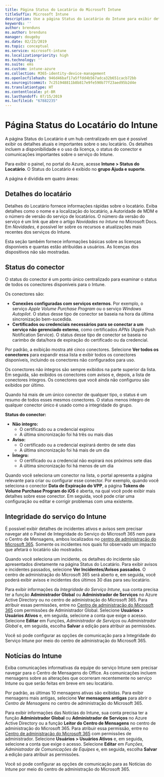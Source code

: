 ```yaml
---
title: Página Status do Locatário do Microsoft Intune
titleSuffix: Microsoft Intune
description: Use a página Status do Locatário do Intune para exibir detalhes importantes do locatário sem sair do portal do Intune
keywords: ''
author: brenduns
ms.author: brenduns
manager: dougeby
ms.date: 02/23/2019
ms.topic: conceptual
ms.service: microsoft-intune
ms.localizationpriority: high
ms.technology: ''
ms.suite: ems
ms.custom: intune-azure
ms.collection: M365-identity-device-management
ms.openlocfilehash: 946d46baf17a5ffdd4b567adca32b651cacb72bb
ms.sourcegitcommit: 7c251948811b8b817e9fe590b77f23aed95b2d4e
ms.translationtype: HT
ms.contentlocale: pt-BR
ms.lasthandoff: 07/15/2019
ms.locfileid: "67882235"
---
```

# <a name="intune-tenant-status-page"></a>Página Status do Locatário do Intune
A página Status do Locatário é um hub centralizado em que é possível exibir os detalhes atuais e importantes sobre o seu locatário. Os detalhes incluem a disponibilidade e o uso da licença, o status do conector e comunicações importantes sobre o serviço do Intune.  

Para exibir o painel, no portal do Azure, acesse **Intune > Status do Locatário**.  O Status do Locatário é exibido no **grupo Ajuda e suporte**.  

A página é dividida em quatro áreas:

## <a name="tenant-details"></a>Detalhes do locatário
Detalhes do Locatário fornece informações rápidas sobre o locatário. Exiba detalhes como o nome e a localização do locatário, a Autoridade de MDM e o número de versão do serviço de locatários. O número da versão do serviço é um link que abre o artigo *Novidades no Intune* no Microsoft Docs. Em *Novidades*, é possível ler sobre os recursos e atualizações mais recentes dos serviços do Intune.  

Esta seção também fornece informações básicas sobre as licenças disponíveis e quantas estão atribuídas a usuários. As licenças dos dispositivos não são mostradas.

## <a name="connector-status"></a>Status do conector
O status do conector é um ponto único centralizado para examinar o status de todos os conectores disponíveis para o Intune.  

Os conectores são:
- **Conexões configuradas com serviços externos**. Por exemplo, o serviço *Apple Volume Purchase Program* ou o serviço *Windows Autopilot*.  O status desse tipo de conector se baseia na hora da última sincronização bem-sucedida.
- **Certificados ou credenciais necessários para se conectar a um serviço não gerenciado externo**, como certificados *APNs* (Apple Push Notification Service). O status desse tipo de conector se baseia no carimbo de data/hora de expiração do certificado ou da credencial.  

Por padrão, a exibição mostra até cinco conectores. Selecione **Ver todos os conectores** para expandir essa lista e exibir todos os conectores disponíveis, incluindo os conectores não configurados para uso.  

Os conectores não íntegros são sempre exibidos na parte superior da lista. Em seguida, são exibidos os conectores com avisos e, depois, a lista de conectores íntegros. Os conectores que você ainda não configurou são exibidos por último.

Quando há mais de um único conector de qualquer tipo, o status é um resumo de todos esses mesmos conectores. O status menos íntegro de qualquer conector único é usado como a integridade do grupo.  

**Status do conector:**
- **Não íntegro:**
  - O certificado ou a credencial expirou
  - A última sincronização foi há três ou mais dias
- **Aviso:**
  - O certificado ou a credencial expirará dentro de sete dias
  - A última sincronização foi há mais de um dia
- **Íntegro:**
  - O certificado ou a credencial não expirará nos próximos sete dias
  - A última sincronização foi há menos de um dia  

Quando você seleciona um conector na lista, o portal apresenta a página relevante para criar ou configurar esse conector.  Por exemplo, quando você seleciona o conector **Data de Expiração do VPP**, a página **Tokens do Volume Purchase Program do iOS** é aberta, na qual você pode exibir mais detalhes sobre esse conector. Em seguida, você pode criar uma configuração ou editar e corrigir problemas com uma existente.  

## <a name="intune-service-health"></a>Integridade do serviço do Intune  
É possível exibir detalhes de incidentes ativos e avisos sem precisar navegar até o Painel de Integridade do Serviço do Microsoft 365 nem para o Centro de Mensagens, ambos localizados no [centro de administração do Microsoft 365](https://admin.microsoft.com). Somente os incidentes nos quais foi observado um impacto que afetará o locatário são mostrados.  

Quando você seleciona um incidente, os detalhes do incidente são apresentados diretamente na página Status do Locatário. Para exibir avisos e incidentes passados, selecione **Ver Incidentes/Avisos passados**. O centro de administração do Microsoft 365 será aberto e, em seguida, você poderá exibir avisos e incidentes dos últimos 30 dias para seu locatário.  

Para exibir informações da *Integridade do Serviço Intune*, sua conta precisa ter a função **Administrador Global** ou **Administrador de Serviços** no Azure Active Directory ou no centro de administração do Microsoft 365. Para atribuir essas permissões, entre no [Centro de administração do Microsoft 365](https://admin.microsoft.com) com permissões de Administrador Global. Selecione **Usuários > Usuários Ativos** e, em seguida, selecione a conta que exige o acesso. Selecione **Editar** em Funções, *Administrador de Serviços* ou *Administrador Global* e, em seguida, escolha **Salvar** a edição para atribuir as permissões.  

Você só pode configurar as opções de comunicação para a Integridade do Serviço Intune por meio do centro de administração do Microsoft 365.

## <a name="intune-news"></a>Notícias do Intune  
Exiba comunicações informativas da equipe do serviço Intune sem precisar navegar para o Centro de Mensagens do Office. As comunicações incluem mensagens sobre as alterações que ocorreram recentemente no serviço Intune ou que serão feitas em breve em seu locatário.  

Por padrão, as últimas 10 mensagens ativas são exibidas. Para exibir mensagens mais antigas, selecione **Ver mensagens antigas** para abrir o *Centro de Mensagens* no centro de administração do Microsoft 365.  

Para exibir informações das Notícias do Intune, sua conta precisa ter a função **Administrador Global** ou **Administrador de Serviços** no Azure Active Directory ou a função **Leitor do Centro de Mensagens** no centro de administração do Microsoft 365.  Para atribuir essa permissão, entre no [Centro de administração do Microsoft 365](https://admin.microsoft.com) com permissões de administrador. Selecione **Usuários > Usuários Ativos** e, em seguida, selecione a conta que exige o acesso. Selecione **Editar** em *Funções*, *Administrador de Comunicações de Equipes* e, em seguida, escolha **Salvar** a edição para atribuir as permissões.  

Você só pode configurar as opções de comunicação para as Notícias do Intune por meio do centro de administração do Microsoft 365.
